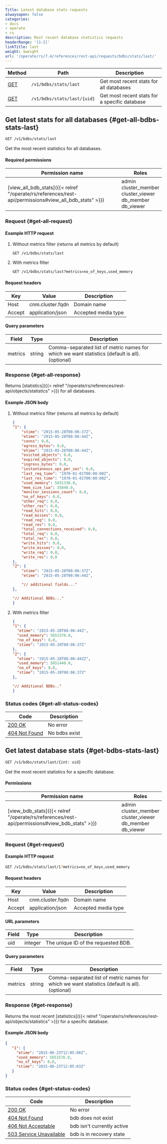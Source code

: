 ```yaml
---
Title: Latest database stats requests
alwaysopen: false
categories:
- docs
- operate
- rs
description: Most recent database statistics requests
headerRange: '[1-2]'
linkTitle: last
weight: $weight
url: '/operate/rs/7.4/references/rest-api/requests/bdbs/stats/last/'
---
```


| Method | Path | Description |
|--------|------|-------------|
| [GET](#get-all-bdbs-stats-last) | `/v1/bdbs/stats/last` | Get most recent stats for all databases |
| [GET](#get-bdbs-stats-last) | `/v1/bdbs/stats/last/{uid}` | Get most recent stats for a specific database |

## Get latest stats for all databases {#get-all-bdbs-stats-last}

```sh
GET /v1/bdbs/stats/last
```

Get the most recent statistics for all databases.

#### Required permissions

| Permission name | Roles |
|-----------------|-------|
| [view_all_bdb_stats]({{< relref "/operate/rs/references/rest-api/permissions#view_all_bdb_stats" >}}) | admin<br />cluster_member<br />cluster_viewer<br />db_member<br />db_viewer |

### Request {#get-all-request}

#### Example HTTP request

1. Without metrics filter (returns all metrics by default)
    ```
    GET /v1/bdbs/stats/last
    ```

2. With metrics filter
    ```
    GET /v1/bdbs/stats/last?metrics=no_of_keys,used_memory
    ```

#### Request headers

| Key | Value | Description |
|-----|-------|-------------|
| Host | cnm.cluster.fqdn | Domain name |
| Accept | application/json | Accepted media type |

#### Query parameters

| Field | Type | Description |
|-------|------|-------------|
| metrics | string | Comma-separated list of metric names for which we want statistics (default is all). (optional) |

### Response {#get-all-response}

Returns [statistics]({{< relref "/operate/rs/references/rest-api/objects/statistics" >}}) for all databases.

#### Example JSON body

1. Without metrics filter (returns all metrics by default)
    ```json
    {
    "1": {
        "stime": "2015-05-28T08:06:37Z",
        "etime": "2015-05-28T08:06:44Z",
        "conns": 0.0,
        "egress_bytes": 0.0,
        "etime": "2015-05-28T08:06:44Z",
        "evicted_objects": 0.0,
        "expired_objects": 0.0,
        "ingress_bytes": 0.0,
        "instantaneous_ops_per_sec": 0.0,
        "last_req_time": "1970-01-01T00:00:00Z",
        "last_res_time": "1970-01-01T00:00:00Z",
        "used_memory": 5651336.0,
        "mem_size_lua": 35840.0,
        "monitor_sessions_count": 0.0,
        "no_of_keys": 0.0,
        "other_req": 0.0,
        "other_res": 0.0,
        "read_hits": 0.0,
        "read_misses": 0.0,
        "read_req": 0.0,
        "read_res": 0.0,
        "total_connections_received": 0.0,
        "total_req": 0.0,
        "total_res": 0.0,
        "write_hits": 0.0,
        "write_misses": 0.0,
        "write_req": 0.0,
        "write_res": 0.0
    },
    "2": {
        "stime": "2015-05-28T08:06:37Z",
        "etime": "2015-05-28T08:06:44Z",

        "// additional fields..."
    },

    "// Additional BDBs..."
    }
    ```

2. With metrics filter
    ```json
    {
    "1": {
      "etime": "2015-05-28T08:06:44Z",
      "used_memory": 5651576.0,
      "no_of_keys": 0.0,
      "stime": "2015-05-28T08:06:37Z"
    },
    "2": {
      "etime": "2015-05-28T08:06:44ZZ",
      "used_memory": 5651440.0,
      "no_of_keys": 0.0,
      "stime": "2015-05-28T08:06:37Z"
    },

    "// Additional BDBs.."
    }
    ```

### Status codes {#get-all-status-codes}

| Code | Description |
|------|-------------|
| [200 OK](http://www.w3.org/Protocols/rfc2616/rfc2616-sec10.html#sec10.2.1) | No error |
| [404 Not Found](http://www.w3.org/Protocols/rfc2616/rfc2616-sec10.html#sec10.4.5) | No bdbs exist |

## Get latest database stats {#get-bdbs-stats-last}

```sh
GET /v1/bdbs/stats/last/{int: uid}
```

Get the most recent statistics for a specific database.

#### Permissions

| Permission name | Roles |
|-----------------|-------|
| [view_bdb_stats]({{< relref "/operate/rs/references/rest-api/permissions#view_bdb_stats" >}}) | admin<br />cluster_member<br />cluster_viewer<br />db_member<br />db_viewer |

### Request {#get-request}

#### Example HTTP request

```sh
GET /v1/bdbs/stats/last/1?metrics=no_of_keys,used_memory
```

#### Request headers

| Key | Value | Description |
|-----|-------|-------------|
| Host | cnm.cluster.fqdn | Domain name |
| Accept | application/json | Accepted media type |

#### URL parameters

| Field | Type | Description |
|-------|------|-------------|
| uid | integer | The unique ID of the requested BDB. |

#### Query parameters

| Field | Type | Description |
|-------|------|-------------|
| metrics | string | Comma-separated list of metric names for which we want statistics (default is all). (optional) |

### Response {#get-response}

Returns the most recent [statistics]({{< relref "/operate/rs/references/rest-api/objects/statistics" >}}) for a specific database.

#### Example JSON body

```json
{
   "1": {
     "etime": "2015-06-23T12:05:08Z",
     "used_memory": 5651576.0,
     "no_of_keys": 0.0,
     "stime": "2015-06-23T12:05:03Z"
   }
}
```

### Status codes {#get-status-codes}

| Code | Description |
|------|-------------|
| [200 OK](http://www.w3.org/Protocols/rfc2616/rfc2616-sec10.html#sec10.2.1) | No error |
| [404 Not Found](http://www.w3.org/Protocols/rfc2616/rfc2616-sec10.html#sec10.4.5) | bdb does not exist |
| [406 Not Acceptable](http://www.w3.org/Protocols/rfc2616/rfc2616-sec10.html#sec10.4.7) | bdb isn't currently active |
| [503 Service Unavailable](http://www.w3.org/Protocols/rfc2616/rfc2616-sec10.html#sec10.5.4) | bdb is in recovery state |
